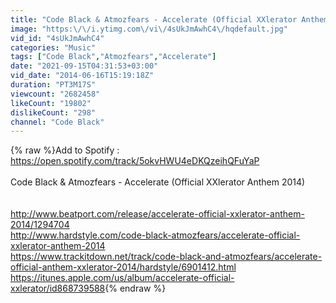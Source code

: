 ```yaml
---
title: "Code Black & Atmozfears - Accelerate (Official XXlerator Anthem 2014)"
image: "https:\/\/i.ytimg.com\/vi\/4sUkJmAwhC4\/hqdefault.jpg"
vid_id: "4sUkJmAwhC4"
categories: "Music"
tags: ["Code Black","Atmozfears","Accelerate"]
date: "2021-09-15T04:31:53+03:00"
vid_date: "2014-06-16T15:19:18Z"
duration: "PT3M17S"
viewcount: "2682458"
likeCount: "19802"
dislikeCount: "298"
channel: "Code Black"
---
```

{% raw %}Add to Spotify : <a rel="nofollow" target="blank" href="https://open.spotify.com/track/5okvHWU4eDKQzeihQFuYaP">https://open.spotify.com/track/5okvHWU4eDKQzeihQFuYaP</a><br /><br />Code Black &amp; Atmozfears - Accelerate (Official XXlerator Anthem 2014)<br /><br /><br /><a rel="nofollow" target="blank" href="http://www.beatport.com/release/accelerate-official-xxlerator-anthem-2014/1294704">http://www.beatport.com/release/accelerate-official-xxlerator-anthem-2014/1294704</a><br /><a rel="nofollow" target="blank" href="http://www.hardstyle.com/code-black-atmozfears/accelerate-official-xxlerator-anthem-2014">http://www.hardstyle.com/code-black-atmozfears/accelerate-official-xxlerator-anthem-2014</a><br /><a rel="nofollow" target="blank" href="https://www.trackitdown.net/track/code-black-and-atmozfears/accelerate-official-anthem-xxlerator-2014/hardstyle/6901412.html">https://www.trackitdown.net/track/code-black-and-atmozfears/accelerate-official-anthem-xxlerator-2014/hardstyle/6901412.html</a><br /><a rel="nofollow" target="blank" href="https://itunes.apple.com/us/album/accelerate-official-xxlerator/id868739588">https://itunes.apple.com/us/album/accelerate-official-xxlerator/id868739588</a>{% endraw %}
